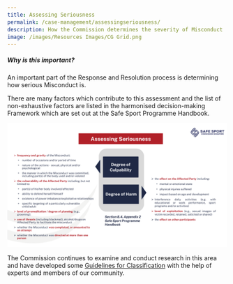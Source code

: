 ```yaml
---
title: Assessing Seriousness
permalink: /case-management/assessingseriousness/
description: How the Commission determines the severity of Misconduct
image: /images/Resources Images/CG Grid.png
---
```

##### **Why is this important?**

An important part of the Response and Resolution process is determining how serious Misconduct is. 

There are many factors which contribute to this assessment and the list of non-exhaustive factors are listed in the harmonised decision-making Framework which are set out at the Safe Sport Programme Handbook.

![](/images/assessmentofseriousness.png)



The Commission continues to examine and conduct research in this area and have developed some  [Guidelines for Classification](https://www.safesport.sg/resources/projects/classification/) with the help of experts and members of our community.
